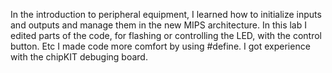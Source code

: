 In the introduction to peripheral equipment, I learned how to initialize inputs and outputs and manage them in the new MIPS architecture. 
In this lab I edited parts of the code, for flashing or controlling the LED, with the control button.
Etc I made code more comfort by using #define. 
I got experience with the chipKIT debuging board.